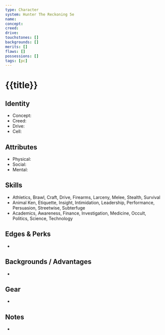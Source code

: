 ```yaml
---
type: Character
system: Hunter The Reckoning 5e
name: 
concept: 
creed: 
drive: 
touchstones: []
backgrounds: []
merits: []
flaws: []
possessions: []
tags: [pc]
---
```


# {{title}}

## Identity
- Concept: 
- Creed: 
- Drive: 
- Cell: 

## Attributes
- Physical: 
- Social: 
- Mental: 

## Skills
- Athletics, Brawl, Craft, Drive, Firearms, Larceny, Melee, Stealth, Survival
- Animal Ken, Etiquette, Insight, Intimidation, Leadership, Performance, Persuasion, Streetwise, Subterfuge
- Academics, Awareness, Finance, Investigation, Medicine, Occult, Politics, Science, Technology

## Edges & Perks
- 

## Backgrounds / Advantages
- 

## Gear
- 

## Notes
- 
